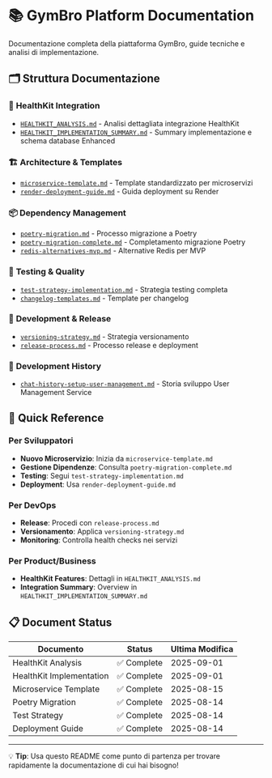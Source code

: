 # 📚 GymBro Platform Documentation

Documentazione completa della piattaforma GymBro, guide tecniche e analisi di implementazione.

## 🗂️ Struttura Documentazione

### 🍎 **HealthKit Integration**
- [`HEALTHKIT_ANALYSIS.md`](HEALTHKIT_ANALYSIS.md) - Analisi dettagliata integrazione HealthKit
- [`HEALTHKIT_IMPLEMENTATION_SUMMARY.md`](HEALTHKIT_IMPLEMENTATION_SUMMARY.md) - Summary implementazione e schema database Enhanced

### 🏗️ **Architecture & Templates**
- [`microservice-template.md`](microservice-template.md) - Template standardizzato per microservizi
- [`render-deployment-guide.md`](render-deployment-guide.md) - Guida deployment su Render

### 📦 **Dependency Management**  
- [`poetry-migration.md`](poetry-migration.md) - Processo migrazione a Poetry
- [`poetry-migration-complete.md`](poetry-migration-complete.md) - Completamento migrazione Poetry
- [`redis-alternatives-mvp.md`](redis-alternatives-mvp.md) - Alternative Redis per MVP

### 🧪 **Testing & Quality**
- [`test-strategy-implementation.md`](test-strategy-implementation.md) - Strategia testing completa
- [`changelog-templates.md`](changelog-templates.md) - Template per changelog

### 🚀 **Development & Release**  
- [`versioning-strategy.md`](versioning-strategy.md) - Strategia versionamento
- [`release-process.md`](release-process.md) - Processo release e deployment

### 📝 **Development History**
- [`chat-history-setup-user-management.md`](chat-history-setup-user-management.md) - Storia sviluppo User Management Service

## 🎯 Quick Reference

### Per Sviluppatori
- **Nuovo Microservizio**: Inizia da `microservice-template.md`
- **Gestione Dipendenze**: Consulta `poetry-migration-complete.md`
- **Testing**: Segui `test-strategy-implementation.md`
- **Deployment**: Usa `render-deployment-guide.md`

### Per DevOps  
- **Release**: Procedi con `release-process.md`
- **Versionamento**: Applica `versioning-strategy.md`
- **Monitoring**: Controlla health checks nei servizi

### Per Product/Business
- **HealthKit Features**: Dettagli in `HEALTHKIT_ANALYSIS.md`
- **Integration Summary**: Overview in `HEALTHKIT_IMPLEMENTATION_SUMMARY.md`

## 📋 Document Status

| Documento | Status | Ultima Modifica |
|-----------|--------|-----------------|
| HealthKit Analysis | ✅ Complete | 2025-09-01 |
| HealthKit Implementation | ✅ Complete | 2025-09-01 |
| Microservice Template | ✅ Complete | 2025-08-15 |
| Poetry Migration | ✅ Complete | 2025-08-14 |
| Test Strategy | ✅ Complete | 2025-08-14 |
| Deployment Guide | ✅ Complete | 2025-08-14 |

---

💡 **Tip**: Usa questo README come punto di partenza per trovare rapidamente la documentazione di cui hai bisogno!
